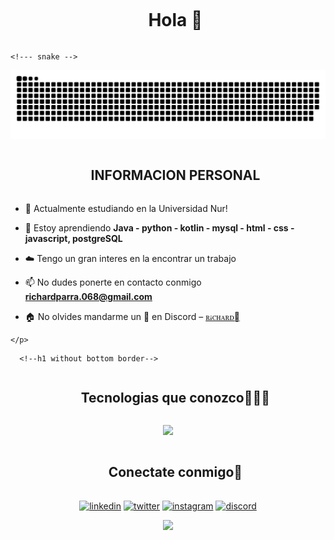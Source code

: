 <!DOCTYPE html>
<html lang="en">
    <head>
      <meta charset="UTF-8">
      <meta name="viewport" content="width=device-width, initial-scale=1.0">
      <title>Document</title>
      </head>
      <body>

  <!--h1 without bottom border-->
<div id="user-content-toc">
    <ul align="center">
        <summary><h1 style="display: inline-block">Hola 👋</h1></summary>
    </ul>
</div>


    <!--- snake -->
<div align="center">
      <img  src="https://github.com/1999AZZAR/1999AZZAR/blob/readme/resources/grid-snake.svg"
          alt="snake" /></a>
</div>


<!--h2 without bottom border-->
<div id="user-content-toc">
    <ul align="center">
        <summary><h2 style="display: inline-block">INFORMACION PERSONAL</h2></summary>
    </ul>
</div>


  <!--Intro start-->
  - 🔭 Actualmente estudiando en la Universidad Nur!

  - 🌱 Estoy aprendiendo **Java - python - kotlin - mysql - html - css - javascript, postgreSQL**

  - ☁️ Tengo un gran interes en la encontrar un trabajo

  - 📫 No dudes ponerte en contacto conmigo **richardparra.068@gmail.com**

  - 🏠 No olvides mandarme un **👋** en Discord –  [ꭱꭵꮯꮋꭺꭱꭰ](https://discord.com/channels/831363654259441666/831363654929612814)
  <!--Intro end-->


    </p>        
  <!--- stats (end) -->


      <!--h1 without bottom border-->
<div id="user-content-toc">
    <ul align="center">
        <summary><h2 style="display: inline-block">Tecnologias que conozco👨🏻‍💻</h2></summary>
    </ul>
</div>
      <!--tech stack icons-->
    <p align="center">
        <a href="https://skillicons.dev">
          <img src="https://skillicons.dev/icons?i=git,cpp,css,discord,postgres,express,figma,github,html,java,js,react,kotlin,linux,mysql,nodejs,postman,py,vscode,ps,&perline=10" />
    </a>
    </p>


  <!-- Connect with me -->
  <!--h2 without bottom border-->
  <div id="user-content-toc">
    <ul align="center">
      <summary><h2 style="display: inline-block">Conectate conmigo🤝</h2></summary>
    </ul>
  </div>

  <!--icons and links-->
  <p align="center">
  <a href="https://www.linkedin.com/in/richard-parra-zegarra-118506341/" target="blank"><img align="center" src="https://user-images.githubusercontent.com/88904952/234979284-68c11d7f-1acc-4f0c-ac78-044e1037d7b0.png" alt="linkedin" height="50" width="50" /></a>
  <a href="https://twitter.com/1010nishant" target="blank"><img align="center" src="https://user-images.githubusercontent.com/88904952/234980676-61bfb021-ecc8-48f7-88e6-34c1b06c4a58.png" alt="twitter" height="50" width="50" /></a> 
  <a href="https://www.instagram.com/richard_parra06/" target="blank"><img align="center" src="https://user-images.githubusercontent.com/88904952/234981169-2dd1e58f-4b7e-468c-8213-034ba62156c3.png" alt="instagram" height="50" width="50" /></a>
  <a href="https://discord.gg/xtSMwKmS" target="blank"><img align="center" src="https://user-images.githubusercontent.com/88904952/234982627-019fd336-6248-453c-9b05-97c13fd1d207.png" alt="discord" height="50" width="50" /></a>
    
  </p>


  <!--profile visit count-->
  <div align="center">
    
  [![](https://visitcount.itsvg.in/api?id=1010nishant&icon=3&color=6)](https://github.com/richardparra99)
    
  </div>
</body>
</html>
